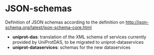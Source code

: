 # JSON-schemas

Definition of JSON schemas according to the definition on http://json-schema.org/latest/json-schema-core.html

* **uniprot-das**: translation of the XML schema of services currently provided by UniProtDAS, to be migrated to uniprot-dataservices
* **uniprot-dataservices**: schemas for the new dataservices
